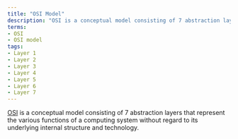 ```yaml
---
title: "OSI Model"
description: "OSI is a conceptual model consisting of 7 abstraction layers that represent the various functions of a computing system without regard to its underlying internal structure and technology."
terms:
- OSI
- OSI model
tags:
- Layer 1
- Layer 2
- Layer 3
- Layer 4
- Layer 5
- Layer 6
- Layer 7
---
```

[OSI](https://en.wikipedia.org/wiki/OSI_model) is a conceptual model consisting of 7 abstraction layers that represent the various functions of a computing system without regard to its underlying internal structure and technology.